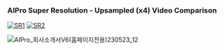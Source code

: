 ### **AIPro Super Resolution - Upsampled (x4) Video Comparison**
[![SR1](https://img.youtube.com/vi/nNWG7DGQrYs/0.jpg)](https://youtu.be/nNWG7DGQrYs) [![SR2](https://img.youtube.com/vi/Q6KqRZ9lyes/0.jpg)](https://youtu.be/Q6KqRZ9lyes)

![AIPro_회사소개서V6(홈페이지전용)230523_12](https://github.com/CheaeunLee/Test/assets/127072960/580a85bf-db61-4886-8be8-436bc5d7db4e)




